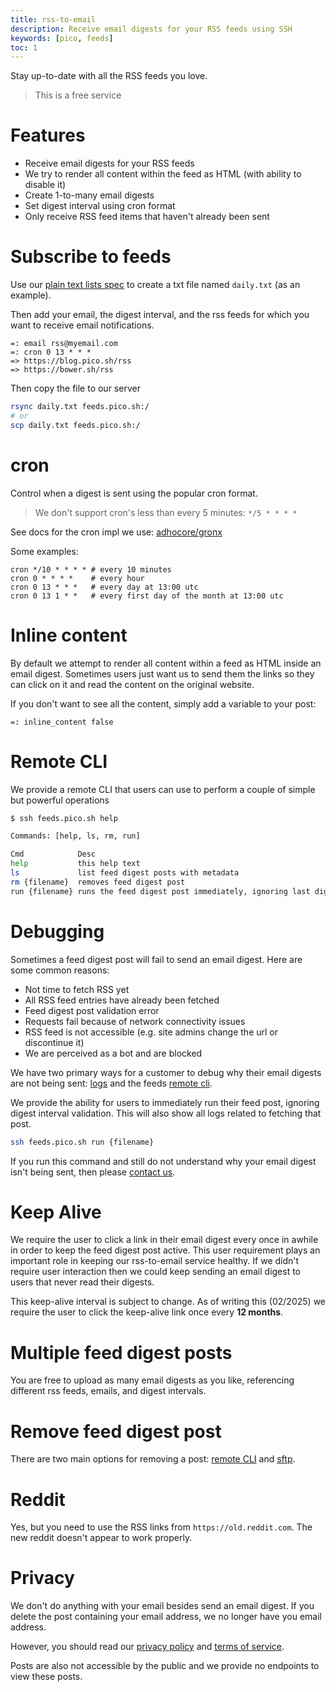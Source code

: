 ```yaml
---
title: rss-to-email
description: Receive email digests for your RSS feeds using SSH
keywords: [pico, feeds]
toc: 1
---
```


Stay up-to-date with all the RSS feeds you love.

> This is a free service

# Features

- Receive email digests for your RSS feeds
- We try to render all content within the feed as HTML (with ability to disable
  it)
- Create 1-to-many email digests
- Set digest interval using cron format
- Only receive RSS feed items that haven't already been sent

# Subscribe to feeds

Use our [plain text lists spec](/plain-text-lists) to create a txt file named
`daily.txt` (as an example).

Then add your email, the digest interval, and the rss feeds for which you want
to receive email notifications.

```
=: email rss@myemail.com
=: cron 0 13 * * *
=> https://blog.pico.sh/rss
=> https://bower.sh/rss
```

Then copy the file to our server

```bash
rsync daily.txt feeds.pico.sh:/
# or
scp daily.txt feeds.pico.sh:/
```

# cron

Control when a digest is sent using the popular cron format.

> We don't support cron's less than every 5 minutes: `*/5 * * * *`

See docs for the cron impl we use:
[adhocore/gronx](https://github.com/adhocore/gronx?tab=readme-ov-file#cron-expression)

Some examples:

```
cron */10 * * * * # every 10 minutes
cron 0 * * * *    # every hour
cron 0 13 * * *   # every day at 13:00 utc
cron 0 13 1 * *   # every first day of the month at 13:00 utc
```

# Inline content

By default we attempt to render all content within a feed as HTML inside an
email digest. Sometimes users just want us to send them the links so they can
click on it and read the content on the original website.

If you don't want to see all the content, simply add a variable to your post:

```
=: inline_content false
```

# Remote CLI

We provide a remote CLI that users can use to perform a couple of simple but
powerful operations

```bash
$ ssh feeds.pico.sh help

Commands: [help, ls, rm, run]

Cmd            Desc
help           this help text
ls             list feed digest posts with metadata
rm {filename}  removes feed digest post
run {filename} runs the feed digest post immediately, ignoring last digest time validation
```

# Debugging

Sometimes a feed digest post will fail to send an email digest. Here are some
common reasons:

- Not time to fetch RSS yet
- All RSS feed entries have already been fetched
- Feed digest post validation error
- Requests fail because of network connectivity issues
- RSS feed is not accessible (e.g. site admins change the url or discontinue it)
- We are perceived as a bot and are blocked

We have two primary ways for a customer to debug why their email digests are not
being sent: [logs](/logs) and the feeds [remote cli](#remote-cli).

We provide the ability for users to immediately run their feed post, ignoring
digest interval validation. This will also show all logs related to fetching
that post.

```bash
ssh feeds.pico.sh run {filename}
```

If you run this command and still do not understand why your email digest isn't
being sent, then please [contact us](/contact).

# Keep Alive

We require the user to click a link in their email digest every once in awhile
in order to keep the feed digest post active. This user requirement plays an
important role in keeping our rss-to-email service healthy. If we didn't require
user interaction then we could keep sending an email digest to users that never
read their digests.

This keep-alive interval is subject to change. As of writing this (02/2025) we
require the user to click the keep-alive link once every **12 months**.

# Multiple feed digest posts

You are free to upload as many email digests as you like, referencing different
rss feeds, emails, and digest intervals.

# Remove feed digest post

There are two main options for removing a post: [remote CLI](#remote-cli) and
[sftp](/file-uploads#how-do-i-delete-files).

# Reddit

Yes, but you need to use the RSS links from `https://old.reddit.com`. The new
reddit doesn't appear to work properly.

# Privacy

We don't do anything with your email besides send an email digest. If you delete
the post containing your email address, we no longer have you email address.

However, you should read our [privacy policy](/privacy) and
[terms of service](/ops).

Posts are also not accessible by the public and we provide no endpoints to view
these posts.

